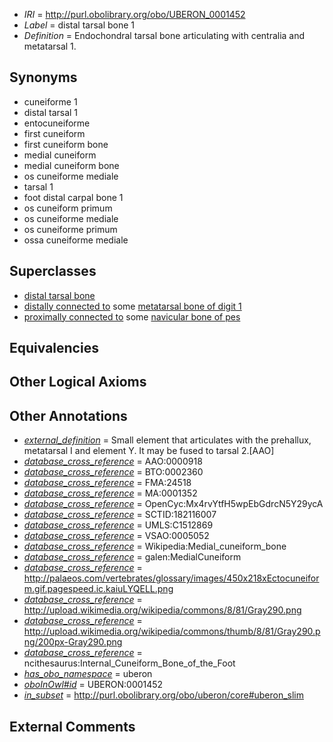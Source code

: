  * *IRI* = http://purl.obolibrary.org/obo/UBERON_0001452
 * *Label* = distal tarsal bone 1
 * *Definition* = Endochondral tarsal bone articulating with centralia and metatarsal 1.

## Synonyms

 * cuneiforme 1
 * distal tarsal 1
 * entocuneiforme
 * first cuneiform
 * first cuneiform bone
 * medial cuneiform
 * medial cuneiform bone
 * os cuneiforme mediale
 * tarsal 1
 * foot distal carpal bone 1
 * os cuneiform primum
 * os cuneiforme mediale
 * os cuneiforme primum
 * ossa cuneiforme mediale

## Superclasses

 * [distal tarsal bone](../../UBERON/21/UBERON_0010721.md)
 * [distally connected to](../../core#distally/to/core#distally_connected_to.md) some [metatarsal bone of digit 1](../../UBERON/50/UBERON_0003650.md)
 * [proximally connected to](../../core#proximally/to/core#proximally_connected_to.md) some [navicular bone of pes](../../UBERON/51/UBERON_0001451.md)

## Equivalencies


## Other Logical Axioms


## Other Annotations

 * *[external_definition](../../UBPROP/01/UBPROP_0000001.md)* = Small element that articulates with the prehallux, metatarsal I and element Y. It may be fused to tarsal 2.[AAO]
 * *[database_cross_reference](../../ef/oboInOwl#hasDbXref.md)* = AAO:0000918
 * *[database_cross_reference](../../ef/oboInOwl#hasDbXref.md)* = BTO:0002360
 * *[database_cross_reference](../../ef/oboInOwl#hasDbXref.md)* = FMA:24518
 * *[database_cross_reference](../../ef/oboInOwl#hasDbXref.md)* = MA:0001352
 * *[database_cross_reference](../../ef/oboInOwl#hasDbXref.md)* = OpenCyc:Mx4rvYtfH5wpEbGdrcN5Y29ycA
 * *[database_cross_reference](../../ef/oboInOwl#hasDbXref.md)* = SCTID:182116007
 * *[database_cross_reference](../../ef/oboInOwl#hasDbXref.md)* = UMLS:C1512869
 * *[database_cross_reference](../../ef/oboInOwl#hasDbXref.md)* = VSAO:0005052
 * *[database_cross_reference](../../ef/oboInOwl#hasDbXref.md)* = Wikipedia:Medial_cuneiform_bone
 * *[database_cross_reference](../../ef/oboInOwl#hasDbXref.md)* = galen:MedialCuneiform
 * *[database_cross_reference](../../ef/oboInOwl#hasDbXref.md)* = http://palaeos.com/vertebrates/glossary/images/450x218xEctocuneiform.gif.pagespeed.ic.kaiuLYQELL.png
 * *[database_cross_reference](../../ef/oboInOwl#hasDbXref.md)* = http://upload.wikimedia.org/wikipedia/commons/8/81/Gray290.png
 * *[database_cross_reference](../../ef/oboInOwl#hasDbXref.md)* = http://upload.wikimedia.org/wikipedia/commons/thumb/8/81/Gray290.png/200px-Gray290.png
 * *[database_cross_reference](../../ef/oboInOwl#hasDbXref.md)* = ncithesaurus:Internal_Cuneiform_Bone_of_the_Foot
 * *[has_obo_namespace](../../ce/oboInOwl#hasOBONamespace.md)* = uberon
 * *[oboInOwl#id](../../id/oboInOwl#id.md)* = UBERON:0001452
 * *[in_subset](../../et/oboInOwl#inSubset.md)* = http://purl.obolibrary.org/obo/uberon/core#uberon_slim

## External Comments

